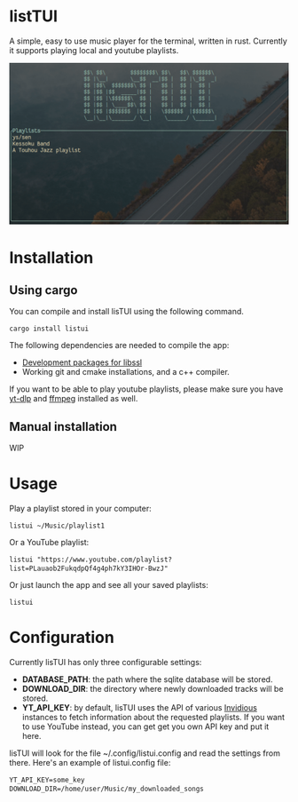 # listTUI

 A simple, easy to use music player for the terminal, written in rust. Currently it supports playing local and youtube playlists.

![](./docs/images/main.gif)


# Installation

## Using cargo

You can compile and install lisTUI using the following command.
```
cargo install listui
```

The following dependencies are needed to compile the app:

- [Development packages for libssl](https://docs.rs/openssl/0.10.25/openssl/#automatic)
- Working git and cmake installations, and a c++ compiler.

If  you want to be able to play youtube playlists, please make sure you have [yt-dlp](https://github.com/yt-dlp/yt-dlp#installation) and [ffmpeg](https://ffmpeg.org/download.html) installed as well.

## Manual installation

WIP

# Usage

Play a playlist stored in your computer:

```
listui ~/Music/playlist1
```

Or a YouTube playlist:

```
listui "https://www.youtube.com/playlist?list=PLauaob2FukqdpQf4g4ph7kY3IHOr-BwzJ"
```

Or just launch the app and see all your saved playlists:

```
listui
```

# Configuration

Currently lisTUI has only three configurable settings:

- **DATABASE_PATH**: the path where the sqlite database will be stored.
- **DOWNLOAD_DIR**: the directory where newly downloaded tracks will be stored.
- **YT_API_KEY**: by default, lisTUI uses the API of various [Invidious](https://github.com/iv-org/invidious) instances to fetch information about the requested playlists. If you want to use YouTube instead, you can get get you own API key and put it here.

lisTUI will look for the file ~/.config/listui.config and read the settings from there. Here's an example of listui.config file:
```
YT_API_KEY=some_key
DOWNLOAD_DIR=/home/user/Music/my_downloaded_songs
```
